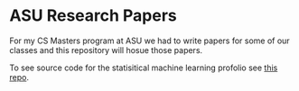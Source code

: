 # ASU Research Papers

For my CS Masters program at ASU we had to write papers for some of our classes and this repository will hosue those papers.

To see source code for the statisitical machine learning profolio see [this repo](https://github.com/akumar23/statistical-machine-learning).
